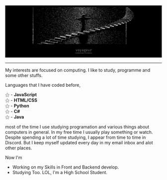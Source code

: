 ![Banner](https://github.com/ieuras/ieuras/blob/main/img/--banner.png?raw=true)
<hr>
My interests are focused on computing. I like to study, programme and some other stuffs.

Languages that I have coded before,

⚝ - **JavaScript**<br>
⚝ - **HTML/CSS**<br>
⚝ - **Python**<br>
⚝ - **C#**<br>
⚝ - **Java**<br>


most of the time I use studying programation and various things about computers in general.
In my free time I usually play something or watch.
Despite spending a lot of time studying, I appear from time to time in Discord. 
But I keep myself updated every day in my email inbox and alot other places.

Now I'm
  
  - Working on my Skills in Front and Backend develop.
  - Studying Too. LOL, I'm a High School Student.
